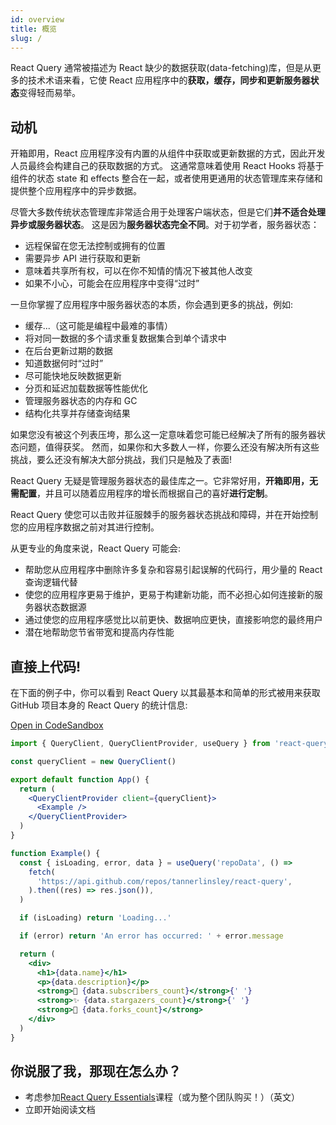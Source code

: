 ```yaml
---
id: overview
title: 概览
slug: /
---
```


React Query 通常被描述为 React 缺少的数据获取(data-fetching)库，但是从更多的技术术语来看，它使 React 应用程序中的**获取，缓存，同步和更新服务器状态**变得轻而易举。

## 动机

开箱即用，React 应用程序没有内置的从组件中获取或更新数据的方式，因此开发人员最终会构建自己的获取数据的方式。
这通常意味着使用 React Hooks 将基于组件的状态 state 和 effects 整合在一起，或者使用更通用的状态管理库来存储和提供整个应用程序中的异步数据。

尽管大多数传统状态管理库非常适合用于处理客户端状态，但是它们**并不适合处理异步或服务器状态**。
这是因为**服务器状态完全不同**。对于初学者，服务器状态：

- 远程保留在您无法控制或拥有的位置
- 需要异步 API 进行获取和更新
- 意味着共享所有权，可以在你不知情的情况下被其他人改变
- 如果不小心，可能会在应用程序中变得“过时”

一旦你掌握了应用程序中服务器状态的本质，你会遇到更多的挑战，例如:

- 缓存...（这可能是编程中最难的事情）
- 将对同一数据的多个请求重复数据集合到单个请求中
- 在后台更新过期的数据
- 知道数据何时“过时”
- 尽可能快地反映数据更新
- 分页和延迟加载数据等性能优化
- 管理服务器状态的内存和 GC
- 结构化共享并存储查询结果

如果您没有被这个列表压垮，那么这一定意味着您可能已经解决了所有的服务器状态问题，值得获奖。
然而，如果你和大多数人一样，你要么还没有解决所有这些挑战，要么还没有解决大部分挑战，我们只是触及了表面!

React Query 无疑是管理服务器状态的最佳库之一。它非常好用，**开箱即用，无需配置**，并且可以随着应用程序的增长而根据自己的喜好**进行定制**。

React Query 使您可以击败并征服棘手的服务器状态挑战和障碍，并在开始控制您的应用程序数据之前对其进行控制。

从更专业的角度来说，React Query 可能会:

- 帮助您从应用程序中删除许多复杂和容易引起误解的代码行，用少量的 React 查询逻辑代替
- 使您的应用程序更易于维护，更易于构建新功能，而不必担心如何连接新的服务器状态数据源
- 通过使您的应用程序感觉比以前更快、数据响应更快，直接影响您的最终用户
- 潜在地帮助您节省带宽和提高内存性能

## 直接上代码!

在下面的例子中，你可以看到 React Query 以其最基本和简单的形式被用来获取 GitHub 项目本身的 React Query 的统计信息:

[Open in CodeSandbox](https://codesandbox.io/s/github/tannerlinsley/react-query/tree/master/examples/simple)

```jsx
import { QueryClient, QueryClientProvider, useQuery } from 'react-query'

const queryClient = new QueryClient()

export default function App() {
  return (
    <QueryClientProvider client={queryClient}>
      <Example />
    </QueryClientProvider>
  )
}

function Example() {
  const { isLoading, error, data } = useQuery('repoData', () =>
    fetch(
      'https://api.github.com/repos/tannerlinsley/react-query',
    ).then((res) => res.json()),
  )

  if (isLoading) return 'Loading...'

  if (error) return 'An error has occurred: ' + error.message

  return (
    <div>
      <h1>{data.name}</h1>
      <p>{data.description}</p>
      <strong>👀 {data.subscribers_count}</strong>{' '}
      <strong>✨ {data.stargazers_count}</strong>{' '}
      <strong>🍴 {data.forks_count}</strong>
    </div>
  )
}
```

## 你说服了我，那现在怎么办？

- 考虑参加[React Query Essentials](https://learn.tanstack.com/)课程（或为整个团队购买！）（英文）
- 立即开始阅读文档
